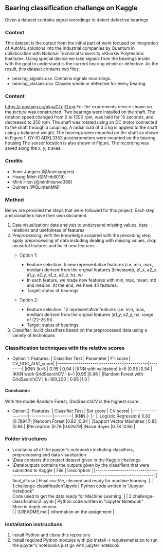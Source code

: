 ## Bearing classification challenge on Kaggle
Given a dataset contains signal recordings to detect defective bearings

### Context
This dataset is the output from the initial part of work focused on integration of AutoML solutions into the industrial companies by Quantum in collaboration with National Technical University «Kharkiv Polytechnic Institute». Using special device we take signals from the bearings inside with the goal to understand is the current bearing whole or defective. As the result, this dataset contains two files:

 - bearing_signals.csv. Contains signals recordings.
 - bearing_classes.csv. Classes whole or defective for every bearing.
### Content
https://i.postimg.cc/gkgJGTnj/1.jpg
For the experiments device shown on the picture was constructed. Two bearings were installed on the shaft. The rotation speed changed from 0 to 1500 rpm, was held for 10 seconds, and decreased to 250 rpm. The shaft was rotated using an DC motor connected to the shaft through a coupling. A radial load of 3.5 kg is applied to the shaft using a balanced weight.
The bearings were mounted on the shaft as shown in Figure 1. GY-61 ADXL3353 accelerometers were mounted on the bearing housing The sensor location is also shown in Figure. The recording was saved along the x, y, z axes.


### Credits
* Anne Jungers (@Annejungers)
* Hoang Minh (@Minh6019)
* Minh Hien (@minhhienvo368)
* Quinten (@QuintenMM)

### Method
Below are provided the steps that were followed for this project. Each step and classifiers have their own document.
 1. Data visualization: data analysis to understand missing values, data relations and usefulness of features
 2. Preprocessing: with the knowledge acquired with the preceding step, apply preprocessing of data including dealing with missing values, drop unuseful features and build new features
    - Option 1: 
         - Feature selection: 5 new representative features (i.e. min, max, median) derived from the orginal features (timestamp, a1_x, a2_x, a1_y, a2_y, a1_z, a2_z, hz, w)
         - In each feature, we made new features with min, max, mean, std and median. At the end, we have 45 features.  
         - Target: status of bearings
  
    - Option 2: 
         - Feature selection: 12 representative features (i.e. min, max, median) derived from the orginal features (a1_y, a2_y, hz: range of (22-25.5))
         - Target: status of bearings 
 3. Classifier: build classifiers based on the preprocessed data using a variety of techniques

### Classification techniques with the relative scores
- Option 1: Features:
  | Classifier	Test     | Parameter  | F1-score  | CV_ROC_AUC_score|
  |---------------------|------------|------------|---------|
  |KNN	|k=5	| 0.95 	| 0.94	|
  |KNN with validation|	k=5	|0.95 |0.94 |
  |KNN wuth GridSearchCV	| k=1	|0.95	|0.98 |
  |Random Forest with GridSearchCV	| k=100,200	| 0.95	|1.0 |
  
#### Conclusion:
With the model Random Forest, GridSearchCV is the highest score. 
  
  - Option 2: Features: 
  | Classifier	Test     | Set score  | CV score|
  |---------------------|------------|---------|
  |KNN	|-	|-	|
  |Logistic Regression|	0.82	|0.78947|
  |Random Forest	|0.82	|0.84	|
  |Support Vector Machines	| 0.85	|0.84	|
  |Perceptron	|0.78	|0.62679|
  |Naive Bayes	|0.78	|0.80	|

### Folder structures
* \ contains all of the jupyter's notebooks including classifiers, preprocessing and data visualization
* \Data contains the project dataset given in the Kaggle challenge
* \Data\outputs contains the outputs given by the classifiers that were submitted to Kaggle
  | File                     | Description                                                                 |
  |--------------------------|-----------------------------------------------------------------------------|
  | final_df.csv             | Final csv file, cleaned and ready for machine learning. |
  | 1.challenge-classification1.ipynb   | Python code written in "Jupyter Notebook"  <br>Code used to get the data ready for Machine Learning.  |
  | 2.challenge-classification2.ipynb | Python code written in "Jupyter Notebook" <br>More in depth version. <br>|
  | 3.README.md           | Information on the assignment                   |  

### Installation instructions
1. Install Python and clone this repository
2. Install required Python modules with pip install -r requirements.txt
to run the jupyter's notebooks just go with jupyter notebook
